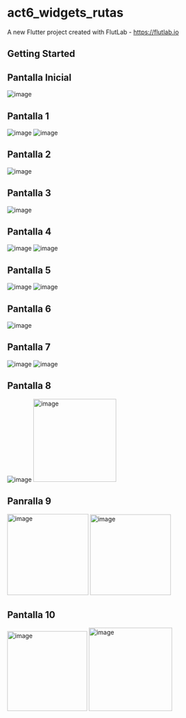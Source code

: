 # act6_widgets_rutas

A new Flutter project created with FlutLab - https://flutlab.io

## Getting Started

## Pantalla Inicial
![image](https://github.com/user-attachments/assets/b939b339-5487-4667-9dcb-862d185a8d72)


## Pantalla 1
![image](https://github.com/user-attachments/assets/93794c49-a932-45c6-9c82-4984cbfa9aea)
![image](https://github.com/user-attachments/assets/b9aad5b2-0e29-40df-9f56-ec7109f38a9b)


## Pantalla 2
![image](https://github.com/user-attachments/assets/f6e5489e-7029-4721-9726-02e9b7a587a1)


## Pantalla 3
![image](https://github.com/user-attachments/assets/b73636b2-b4c5-4c95-9c45-97e9e6f99469)


## Pantalla 4
![image](https://github.com/user-attachments/assets/e098ae39-bd05-460b-acf8-1799341f83e3)
![image](https://github.com/user-attachments/assets/09471a6d-23e0-4f9e-9c46-7e5eac907684)


## Pantalla 5
![image](https://github.com/user-attachments/assets/657aaee3-87a8-4e6d-9421-779589d8aad9)
![image](https://github.com/user-attachments/assets/34f6296c-25dd-46ef-ab41-3eeb996ca78d)


## Pantalla 6
![image](https://github.com/user-attachments/assets/a2bc9b5c-8f6d-4b00-a14d-4e644dc730a6)


## Pantalla 7
![image](https://github.com/user-attachments/assets/dd8d79f0-5033-4ea4-b741-b2cce0256a20)
![image](https://github.com/user-attachments/assets/a31006af-128a-4b0c-89cf-13decf7ac772)


## Pantalla 8
![image](https://github.com/user-attachments/assets/f94d4aee-b09e-431a-84e5-c1f9afbf795f)
<img width="191" alt="image" src="https://github.com/user-attachments/assets/795cb49d-a066-4151-9ed1-8005b8bced90" />


## Panralla 9
<img width="187" alt="image" src="https://github.com/user-attachments/assets/a082bda9-25da-43ff-959b-ee7f270afdc9" />
<img width="186" alt="image" src="https://github.com/user-attachments/assets/102031dd-3a67-473d-93cf-7ba0de4e2d47" />


## Pantalla 10
<img width="184" alt="image" src="https://github.com/user-attachments/assets/29e8e5de-daab-4abd-aab5-115c582490e9" />
<img width="192" alt="image" src="https://github.com/user-attachments/assets/57f23413-18c7-43d2-b21f-bb9006b87e89" />











